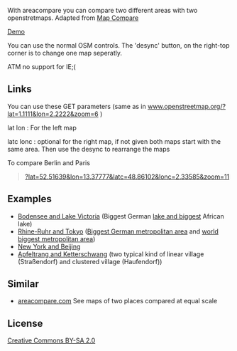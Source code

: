 With areacompare you can compare two different areas with two openstretmaps.
Adapted from [Map Compare](http://tools.geofabrik.de/mc/)

[Demo](http://klml.github.com/areacompare/)

You can use the normal OSM controls. The 'desync' button, on the right-top corner is to change one map seperatly.

ATM no support for IE;(

## Links

You can use these GET parameters (same as in www.openstreetmap.org/?lat=1.1111&lon=2.2222&zoom=6 )

lat lon
: For the left map

latc lonc
: optional for the right map, if not given both maps start with the same area. Then use the desync to rearrange the maps




To compare Berlin and Paris

> [?lat=52.51639&lon=13.37777&latc=48.86102&lonc=2.33585&zoom=11](http://klml.github.com/areacompare/index.html?lat=52.51639&lon=13.37777&lat1=48.86102&lon1=2.33585&zoom=12)

## Examples

* [Bodensee and Lake Victoria](http://klml.github.com/areacompare/index.html?lat=47.6333&lon=9.36666&latc=-1&lonc=33&zoom=9) (Biggest German  [lake and biggest](http://en.wikipedia.org/wiki/List_of_lakes_by_area) African lake)
* [Rhine-Ruhr and Tokyo](http://klml.github.com/areacompare/index.html?lat=51.24329&lon=7.02857&latc=35.73463&lonc=139.76538&zoom=10) ([Biggest German metropolitan area](http://en.wikipedia.org/wiki/Rhine-Ruhr) and [world biggest metropolitan area](http://en.wikipedia.org/wiki/Greater_Tokyo_Area))
* [New York and Beijing](http://klml.github.com/areacompare/index.html?lat=40.70109&lon=-73.9953&latc=39.90521&lonc=116.369&zoom=12)
* [Apfeltrang and Ketterschwang](http://klml.github.com/areacompare/index.html?lat=47.83904&lon=10.59219&latc=47.96599&lonc=10.70132&zoom=16) (two typical kind of linear village (Straßendorf) and clustered village (Haufendorf))

## Similar

* [areacompare.com](http://areacompare.com/) See maps of two places compared at equal scale



## License
[Creative Commons BY-SA 2.0](http://creativecommons.org/licenses/by-sa/2.0/)

